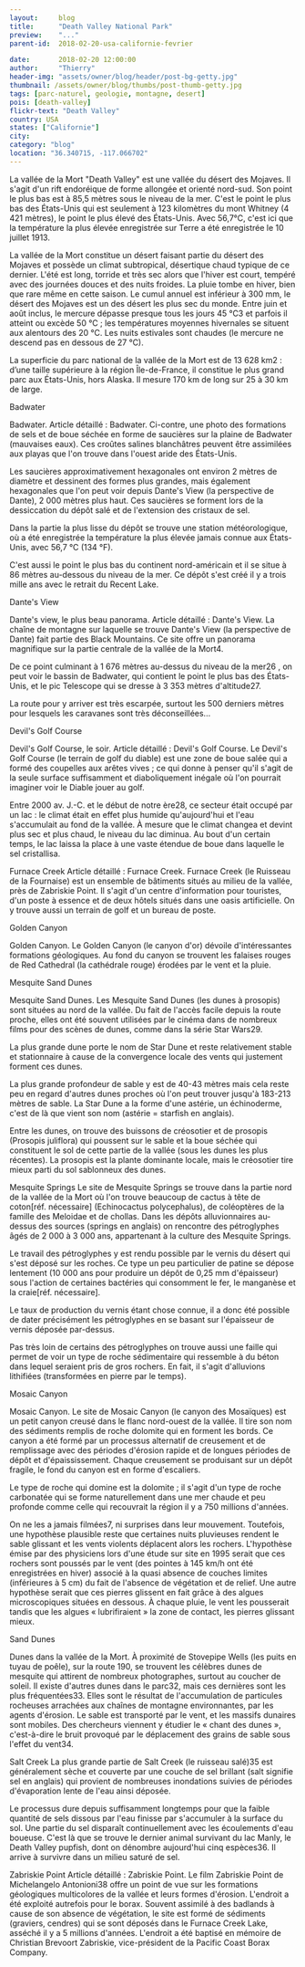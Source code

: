 ```yaml
---
layout:     blog
title:      "Death Valley National Park"
preview:    "..."
parent-id:  2018-02-20-usa-californie-fevrier

date:       2018-02-20 12:00:00
author:     "Thierry"
header-img: "assets/owner/blog/header/post-bg-getty.jpg"
thumbnail: /assets/owner/blog/thumbs/post-thumb-getty.jpg
tags: [parc-naturel, geologie, montagne, desert]
pois: [death-valley]
flickr-text: "Death Valley"
country: USA 
states: ["Californie"]
city: 
category: "blog"
location: "36.340715, -117.066702"
---
```


La vallée de la Mort "Death Valley" est une vallée du désert des Mojaves. Il s'agit d'un rift endoréique de forme allongée et orienté nord-sud. Son point le plus bas est à 85,5 mètres sous le niveau de la mer. C'est le point le plus bas des États-Unis qui est seulement à 123 kilomètres du mont Whitney (4 421 mètres), le point le plus élevé des États-Unis. Avec 56,7°C, c'est ici que la température la plus élevée enregistrée sur Terre a été enregistrée le 10 juillet 1913.

La vallée de la Mort constitue un désert faisant partie du désert des Mojaves et possède un climat subtropical, désertique chaud typique de ce dernier. L'été est long, torride et très sec alors que l'hiver est court, tempéré avec des journées douces et des nuits froides. La pluie tombe en hiver, bien que rare même en cette saison. Le cumul annuel est inférieur à 300 mm, le désert des Mojaves est un des désert les plus sec du monde. Entre juin et août inclus, le mercure dépasse presque tous les jours 45 °C3 et parfois il atteint ou excède 50 °C ; les températures moyennes hivernales se situent aux alentours des 20 °C. Les nuits estivales sont chaudes (le mercure ne descend pas en dessous de 27 °C).

La superficie du parc national de la vallée de la Mort est de 13 628 km2 : d’une taille supérieure à la région Île-de-France, il constitue le plus grand parc aux États-Unis, hors Alaska. Il mesure 170 km de long sur 25 à 30 km de large.

Badwater

Badwater.
Article détaillé : Badwater.
Ci-contre, une photo des formations de sels et de boue séchée en forme de saucières sur la plaine de Badwater (mauvaises eaux). Ces croûtes salines blanchâtres peuvent être assimilées aux playas que l'on trouve dans l'ouest aride des États-Unis.

Les saucières approximativement hexagonales ont environ 2 mètres de diamètre et dessinent des formes plus grandes, mais également hexagonales que l'on peut voir depuis Dante's View (la perspective de Dante), 2 000 mètres plus haut. Ces saucières se forment lors de la dessiccation du dépôt salé et de l'extension des cristaux de sel.

Dans la partie la plus lisse du dépôt se trouve une station météorologique, où a été enregistrée la température la plus élevée jamais connue aux États-Unis, avec 56,7 °C (134 °F).

C'est aussi le point le plus bas du continent nord-américain et il se situe à 86 mètres au-dessous du niveau de la mer. Ce dépôt s'est créé il y a trois mille ans avec le retrait du Recent Lake.

Dante's View

Dante's view, le plus beau panorama.
Article détaillé : Dante's View.
La chaîne de montagne sur laquelle se trouve Dante's View (la perspective de Dante) fait partie des Black Mountains. Ce site offre un panorama magnifique sur la partie centrale de la vallée de la Mort4.

De ce point culminant à 1 676 mètres au-dessus du niveau de la mer26 , on peut voir le bassin de Badwater, qui contient le point le plus bas des États-Unis, et le pic Telescope qui se dresse à 3 353 mètres d'altitude27.

La route pour y arriver est très escarpée, surtout les 500 derniers mètres pour lesquels les caravanes sont très déconseillées...

Devil's Golf Course

Devil's Golf Course, le soir.
Article détaillé : Devil's Golf Course.
Le Devil's Golf Course (le terrain de golf du diable) est une zone de boue salée qui a formé des coupelles aux arêtes vives ; ce qui donne à penser qu'il s'agit de la seule surface suffisamment et diaboliquement inégale où l'on pourrait imaginer voir le Diable jouer au golf.

Entre 2000 av. J.-C. et le début de notre ère28, ce secteur était occupé par un lac : le climat était en effet plus humide qu'aujourd'hui et l'eau s'accumulait au fond de la vallée. À mesure que le climat changea et devint plus sec et plus chaud, le niveau du lac diminua. Au bout d'un certain temps, le lac laissa la place à une vaste étendue de boue dans laquelle le sel cristallisa.

Furnace Creek
Article détaillé : Furnace Creek.
Furnace Creek (le Ruisseau de la Fournaise) est un ensemble de bâtiments situés au milieu de la vallée, près de Zabriskie Point. Il s'agit d'un centre d'information pour touristes, d'un poste à essence et de deux hôtels situés dans une oasis artificielle. On y trouve aussi un terrain de golf et un bureau de poste.

Golden Canyon

Golden Canyon.
Le Golden Canyon (le canyon d'or) dévoile d'intéressantes formations géologiques. Au fond du canyon se trouvent les falaises rouges de Red Cathedral (la cathédrale rouge) érodées par le vent et la pluie.

Mesquite Sand Dunes

Mesquite Sand Dunes.
Les Mesquite Sand Dunes (les dunes à prosopis) sont situées au nord de la vallée. Du fait de l'accès facile depuis la route proche, elles ont été souvent utilisées par le cinéma dans de nombreux films pour des scènes de dunes, comme dans la série Star Wars29.

La plus grande dune porte le nom de Star Dune et reste relativement stable et stationnaire à cause de la convergence locale des vents qui justement forment ces dunes.

La plus grande profondeur de sable y est de 40-43 mètres mais cela reste peu en regard d'autres dunes proches où l'on peut trouver jusqu'à 183-213 mètres de sable. La Star Dune a la forme d'une astérie, un échinoderme, c'est de là que vient son nom (astérie = starfish en anglais).

Entre les dunes, on trouve des buissons de créosotier et de prosopis (Prosopis juliflora) qui poussent sur le sable et la boue séchée qui constituent le sol de cette partie de la vallée (sous les dunes les plus récentes). La prosopis est la plante dominante locale, mais le créosotier tire mieux parti du sol sablonneux des dunes.

Mesquite Springs
Le site de Mesquite Springs se trouve dans la partie nord de la vallée de la Mort où l'on trouve beaucoup de cactus à tête de coton[réf. nécessaire] (Echinocactus polycephalus), de coléoptères de la famille des Meloidae et de chollas. Dans les dépôts alluvionnaires au-dessus des sources (springs en anglais) on rencontre des pétroglyphes âgés de 2 000 à 3 000 ans, appartenant à la culture des Mesquite Springs.

Le travail des pétroglyphes y est rendu possible par le vernis du désert qui s'est déposé sur les roches. Ce type un peu particulier de patine se dépose lentement (10 000 ans pour produire un dépôt de 0,25 mm d'épaisseur) sous l'action de certaines bactéries qui consomment le fer, le manganèse et la craie[réf. nécessaire].

Le taux de production du vernis étant chose connue, il a donc été possible de dater précisément les pétroglyphes en se basant sur l'épaisseur de vernis déposée par-dessus.

Pas très loin de certains des pétroglyphes on trouve aussi une faille qui permet de voir un type de roche sédimentaire qui ressemble à du béton dans lequel seraient pris de gros rochers. En fait, il s'agit d'alluvions lithifiées (transformées en pierre par le temps).

Mosaic Canyon

Mosaic Canyon.
Le site de Mosaic Canyon (le canyon des Mosaïques) est un petit canyon creusé dans le flanc nord-ouest de la vallée. Il tire son nom des sédiments remplis de roche dolomite qui en forment les bords. Ce canyon a été formé par un processus alternatif de creusement et de remplissage avec des périodes d'érosion rapide et de longues périodes de dépôt et d'épaississement. Chaque creusement se produisant sur un dépôt fragile, le fond du canyon est en forme d'escaliers.

Le type de roche qui domine est la dolomite ; il s'agit d'un type de roche carbonatée qui se forme naturellement dans une mer chaude et peu profonde comme celle qui recouvrait la région il y a 750 millions d'années.

On ne les a jamais filmées7, ni surprises dans leur mouvement. Toutefois, une hypothèse plausible reste que certaines nuits pluvieuses rendent le sable glissant et les vents violents déplacent alors les rochers. L'hypothèse émise par des physiciens lors d'une étude sur site en 1995 serait que ces rochers sont poussés par le vent (des pointes à 145 km/h ont été enregistrées en hiver) associé à la quasi absence de couches limites (inférieures à 5 cm) du fait de l'absence de végétation et de relief. Une autre hypothèse serait que ces pierres glissent en fait grâce à des algues microscopiques situées en dessous. À chaque pluie, le vent les pousserait tandis que les algues « lubrifiraient » la zone de contact, les pierres glissant mieux.

Sand Dunes

Dunes dans la vallée de la Mort.
À proximité de Stovepipe Wells (les puits en tuyau de poêle), sur la route 190, se trouvent les célèbres dunes de mesquite qui attirent de nombreux photographes, surtout au coucher de soleil. Il existe d'autres dunes dans le parc32, mais ces dernières sont les plus fréquentées33. Elles sont le résultat de l'accumulation de particules rocheuses arrachées aux chaînes de montagne environnantes, par les agents d'érosion. Le sable est transporté par le vent, et les massifs dunaires sont mobiles. Des chercheurs viennent y étudier le « chant des dunes », c'est-à-dire le bruit provoqué par le déplacement des grains de sable sous l'effet du vent34.

Salt Creek
La plus grande partie de Salt Creek (le ruisseau salé)35 est généralement sèche et couverte par une couche de sel brillant (salt signifie sel en anglais) qui provient de nombreuses inondations suivies de périodes d'évaporation lente de l'eau ainsi déposée.

Le processus dure depuis suffisamment longtemps pour que la faible quantité de sels dissous par l'eau finisse par s'accumuler à la surface du sol. Une partie du sel disparaît continuellement avec les écoulements d'eau boueuse. C'est là que se trouve le dernier animal survivant du lac Manly, le Death Valley pupfish, dont on dénombre aujourd'hui cinq espèces36. Il arrive à survivre dans un milieu saturé de sel.



Zabriskie Point
Article détaillé : Zabriskie Point.
Le film Zabriskie Point de Michelangelo Antonioni38 offre un point de vue sur les formations géologiques multicolores de la vallée et leurs formes d'érosion. L'endroit a été exploité autrefois pour le borax. Souvent assimilé à des badlands à cause de son absence de végétation, le site est formé de sédiments (graviers, cendres) qui se sont déposés dans le Furnace Creek Lake, asséché il y a 5 millions d'années. L'endroit a été baptisé en mémoire de Christian Brevoort Zabriskie, vice-président de la Pacific Coast Borax Company.